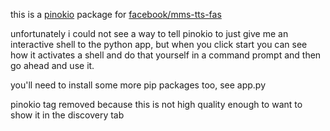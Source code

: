 this is a [pinokio](https://github.com/pinokiocomputer/pinokio) package for [facebook/mms-tts-fas](https://huggingface.co/facebook/mms-tts-fas)

unfortunately i could not see a way to tell pinokio to just give me an interactive shell to the python app, but when you click start
you can see how it activates a shell and do that yourself in a command prompt and then go ahead and use it.

you'll need to install some more pip packages too, see app.py

pinokio tag removed because this is not high quality enough to want to show it in the discovery tab
